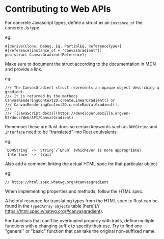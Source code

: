 # Contributing to Web APIs

For concrete Javascript types, define a struct as an `instance_of` the concrete Js type.

eg:
```
#[derive(Clone, Debug, Eq, PartialEq, ReferenceType)]
#[reference(instance_of = "CanvasGradient")]
pub struct CanvasGradient(Reference);
```

Make sure to document the struct according to the documentation in MDN and provide a link.

eg:
```
/// The CanvasGradient struct represents an opaque object describing a gradient. 
/// It is returned by the methods CanvasRenderingContext2D.createLinearGradient() or 
/// CanvasRenderingContext2D.createRadialGradient().
/// 
/// [(JavaScript docs)](https://developer.mozilla.org/en-US/docs/Web/API/CanvasGradient)
```

Remember these are Rust docs so certain keywords such as `DOMString` and `Interface` need to be "translated" into Rust equivalents.

eg: 

    `DOMString` -> `String`/`Enum` (whichever is more appropriate)
    `Interface` -> `trait`
    
Also add a comment linking the actual HTML spec for that particular object

eg:

`// https://html.spec.whatwg.org/#canvasgradient`

When implementing properties and methods, follow the HTML spec.

A helpful resource for translating types from the HTML spec to Rust can be found in the `TypedArray objects` table [here](// https://html.spec.whatwg.org/#canvasgradient).

For functions that can't be overloaded properly with traits, define multiple functions with a changing suffix to specify their use. Try to find one "general" or "basic" function that can take the original non-suffixed name.

